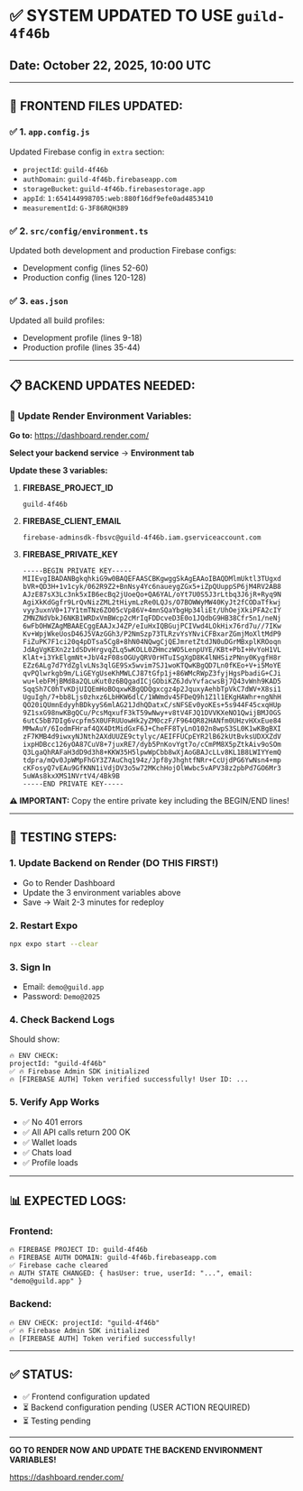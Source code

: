 # ✅ **SYSTEM UPDATED TO USE `guild-4f46b`**

## Date: October 22, 2025, 10:00 UTC

---

## 🎉 **FRONTEND FILES UPDATED:**

### ✅ **1. `app.config.js`**
Updated Firebase config in `extra` section:
- `projectId`: `guild-4f46b`
- `authDomain`: `guild-4f46b.firebaseapp.com`
- `storageBucket`: `guild-4f46b.firebasestorage.app`
- `appId`: `1:654144998705:web:880f16df9efe0ad4853410`
- `measurementId`: `G-3F86RQH389`

### ✅ **2. `src/config/environment.ts`**
Updated both development and production Firebase configs:
- Development config (lines 52-60)
- Production config (lines 120-128)

### ✅ **3. `eas.json`**
Updated all build profiles:
- Development profile (lines 9-18)
- Production profile (lines 35-44)

---

## 📋 **BACKEND UPDATES NEEDED:**

### 🔧 **Update Render Environment Variables:**

**Go to:** https://dashboard.render.com/

**Select your backend service** → **Environment tab**

**Update these 3 variables:**

1. **FIREBASE_PROJECT_ID**
   ```
   guild-4f46b
   ```

2. **FIREBASE_CLIENT_EMAIL**
   ```
   firebase-adminsdk-fbsvc@guild-4f46b.iam.gserviceaccount.com
   ```

3. **FIREBASE_PRIVATE_KEY**
   ```
   -----BEGIN PRIVATE KEY-----
   MIIEvgIBADANBgkqhkiG9w0BAQEFAASCBKgwggSkAgEAAoIBAQDMlmUktl3TUgxd
   bVR+QD3H+1v1cyk/062R9Z2+BnNsy4Yc6naueygZGx5+iZpQUuppSP6jM4RV2AB8
   AJzE87sX3Lc3nk5xIB6ecBq2jUoeQo+QA6YAL/oYt7U0S5J3rLtbq3J6jR+Ryq9N
   AgiXkKdGgfr9LrQvNizZML2tHiymLzRe0LQJs/O7BOWWyMW40KyJt2fCODaTfkwj
   vyy3uxnV0+17Y1tmTNz6ZO05cVp86V+4mnSQaYbgHp34liEt/UhOejXkiPFA2cIY
   ZMNZNdVbkJ6NKB1WRDxVmBWcp2cMrIqFDDcveD3E0o1JQdbG9HB38Cfr5n1/neNj
   6wFbOHWZAgMBAAECggEAAJxJ4ZP/eIuHxIQBGujPCIVwd4LOkHix76rd7u//7IKw
   Kv+WpjWkeUosD46J5VAzGGh3/P2NmSzp73TLRzvYsYNviCFBxarZGmjMoXltMdP9
   FiZuPK7F1ci20q4pDTsa5Cg8+8hN04NQwgCjQEJmretZtdJN0uDGrMBxplKROoqn
   JdAgVgKEXn2z1dSDvHrgvqZLq5wKOLL0ZHmczWO5LenpUYE/KBt+PbI+HvYoH1VL
   KlAt+i3YkElgmNt+JbV4zF08sOGUyQRV0rHTuISgXgD8K4lNHSizPNny0KygfH8r
   EZz6ALg7d7YdZglvLNs3qlGE9Sx5wvim7SJ1woKTQwKBgQD7Ln0fKEo+V+i5MoYE
   qvPQlwrkgb9m/LiGEYgUseKhMWLCJ87tGfp1j+86WMcRWpZ3fyjHgsPbadiG+CJi
   wu+lebFMjBMd8a2QLuKut0z6BQgadICjGObiKZ6JdvYvfacwsBj7Q43vWnh9KAD5
   SqqSh7C0hTvKDjUIQEmHoBOqxwKBgQDQgxcgz4p2JquxyAehbTpVkC7dWV+X8si1
   UguIgh/7+bb8Ljs0zhxz6LbHKW6dlC/1WWmdv45FDeQ9h1Z1l1EKgHAWhr+ngNhH
   QO20iQUmnEdyyhBDkyyS6mlAG21JdhQDatxC/sNFSEv0yoKEs+5s944F45cxqHUp
   9Z1sxG98nwKBgQCu/PcsMqxufF3kT59wNwy+v8tV4FJQ1DVVKXeNO1QwijBMJOGS
   6utC5bB7DIg6vcpfm5X0UFRUUowHk2yZM0czF/F964QR82HANfm0UHzvHXxEue84
   MMwAuY/6IodmFHraf4QX4DtMidGxF6J+CheFF8TyLnO102n8wpS3SL0K1wKBgBXI
   zF7KMB4d9iwxyNJNth2AXdUUZE9ctylyc/AEIFFUCpEYR2lB62kUtBvksUDXXZdV
   ixpHDBcc126yOA87CuV8+7juxRE7/dyb5PnKovYgt7o/cCmPM8X5pZtkAiv9oSOm
   Q3LgaQhRAFaH3dD9d3h8+KKW35H5lpwWpCbb8wXjAoGBAJcLLv8KL1B8LWIYYemQ
   tdpra/mQv0JpWMpFhGY3Z7AuChq194z/Jpf8yJhghtfNRr+CcUjdPG6YwNsn4+mp
   cKFosyQ7vEAu9GfKNN1iVdjDV3o5w72MKchHojOlWwbc5vAPV38z2pbPd7GO6Mr3
   5uWAs8kxXMS1NVrtV4/4Bk9B
   -----END PRIVATE KEY-----
   ```

**⚠️ IMPORTANT:** Copy the entire private key including the BEGIN/END lines!

---

## 🚀 **TESTING STEPS:**

### **1. Update Backend on Render (DO THIS FIRST!)**
- Go to Render Dashboard
- Update the 3 environment variables above
- Save → Wait 2-3 minutes for redeploy

### **2. Restart Expo**
```bash
npx expo start --clear
```

### **3. Sign In**
- Email: `demo@guild.app`
- Password: `Demo@2025`

### **4. Check Backend Logs**
Should show:
```
🔥 ENV CHECK:
projectId: "guild-4f46b"
✅ 🔥 Firebase Admin SDK initialized
🔥 [FIREBASE AUTH] Token verified successfully! User ID: ...
```

### **5. Verify App Works**
- ✅ No 401 errors
- ✅ All API calls return 200 OK
- ✅ Wallet loads
- ✅ Chats load
- ✅ Profile loads

---

## 📊 **EXPECTED LOGS:**

### **Frontend:**
```
🔥 FIREBASE PROJECT ID: guild-4f46b
🔥 FIREBASE AUTH DOMAIN: guild-4f46b.firebaseapp.com
✅ Firebase cache cleared
🔥 AUTH STATE CHANGED: { hasUser: true, userId: "...", email: "demo@guild.app" }
```

### **Backend:**
```
🔥 ENV CHECK: projectId: "guild-4f46b"
✅ 🔥 Firebase Admin SDK initialized
🔥 [FIREBASE AUTH] Token verified successfully!
```

---

## ✅ **STATUS:**

- ✅ Frontend configuration updated
- ⏳ Backend configuration pending (USER ACTION REQUIRED)
- ⏳ Testing pending

---

**GO TO RENDER NOW AND UPDATE THE BACKEND ENVIRONMENT VARIABLES!**

https://dashboard.render.com/


